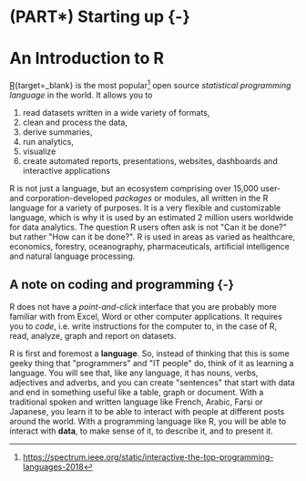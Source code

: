 # (PART\*) Starting up {-}

# An Introduction to R

[R](https://www.r-project.org){target=_blank} is the 
most popular[^1] open source _statistical programming language_ in the world. It
allows you to 

1. read datasets written in a wide variety of formats, 
1. clean and process the data,
1. derive summaries, 
1. run analytics, 
1. visualize
1. create automated reports, presentations, websites, dashboards and interactive applications


[^1]: https://spectrum.ieee.org/static/interactive-the-top-programming-languages-2018

R is not just a language, but an ecosystem comprising over 15,000 user- and corporation-developed
_packages_ or modules, all written in the R language for a variety of purposes. It is a very flexible and customizable language, which is why it is used by an estimated 2 million users worldwide for data analytics.
The question R users often ask is not "Can it be done?" but rather "How can it be done?". R is used
in areas as varied as healthcare, economics, forestry, oceanography, pharmaceuticals, artificial
intelligence and natural language processing. 

## A note on coding and programming {-}

R does not have a _point-and-click_ interface that you are probably more familiar with
from Excel, Word or other computer applications. It requires you to _code_, i.e. write
instructions for the computer to, in the case of R, read, analyze, graph and report on datasets. 

R is first and foremost a __language__. So, instead of thinking that this is some 
geeky thing that "programmers" and "IT people" do, think of it as learning a language. 
You will see that, like any language, it has nouns, verbs, adjectives and adverbs, 
and you can create "sentences" that start with data and end in something useful like a 
table, graph or document. With a traditional spoken and written language like French, Arabic, Farsi or Japanese, you learn it to 
be able to interact with people at different posts around the world. With a programming language
like R, you will be able to interact with __data__, to make sense of it, to describe it,
and to present it. 
